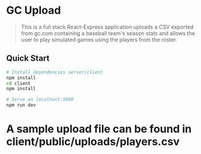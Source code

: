 # GC Upload

> This is a full stack React-Express application uploads a CSV exported from gc.com containing a baseball team's season stats and allows the user to play simulated games using the players from the roster.

## Quick Start

```bash
# Install dependencies server/client
npm install
cd client
npm install

# Serve on localhost:3000
npm run dev
```
# A sample upload file can be found in client/public/uploads/players.csv
